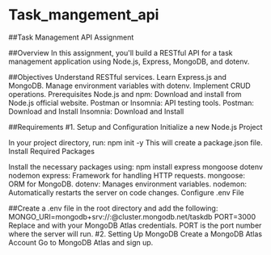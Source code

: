 # Task_mangement_api

##Task Management API Assignment

##Overview
In this assignment, you'll build a RESTful API for a task management application using Node.js, Express, MongoDB, and dotenv.

##Objectives
Understand RESTful services.
Learn Express.js and MongoDB.
Manage environment variables with dotenv.
Implement CRUD operations.
Prerequisites
Node.js and npm: Download and install from Node.js official website.
Postman or Insomnia: API testing tools.
Postman: Download and Install
Insomnia: Download and Install

##Requirements
#1. Setup and Configuration
Initialize a new Node.js Project

In your project directory, run:
  npm init -y
This will create a package.json file.
  Install Required Packages

Install the necessary packages using:
  npm install express mongoose dotenv nodemon
  express: Framework for handling HTTP requests.
  mongoose: ORM for MongoDB.
  dotenv: Manages environment variables.
  nodemon: Automatically restarts the server on code changes.
  Configure .env File

##Create a .env file in the root directory and add the following:
MONGO_URI=mongodb+srv://<username>:<password>@cluster.mongodb.net/taskdb
PORT=3000
Replace <username> and <password> with your MongoDB Atlas credentials.
PORT is the port number where the server will run.
#2. Setting Up MongoDB
Create a MongoDB Atlas Account
Go to MongoDB Atlas and sign up.
